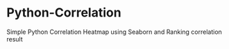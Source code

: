 # Python-Correlation
Simple Python Correlation Heatmap using Seaborn and Ranking correlation result
